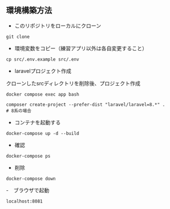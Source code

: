 ## 環境構築方法
- このリポジトリをローカルにクローン
```
git clone
```

- 環境変数をコピー（練習アプリ以外は各自変更すること）
```
cp src/.env.example src/.env
```

- laravelプロジェクト作成

クローンしたsrcディレクトリを削除後、プロジェクト作成
```
docker compose exec app bash
```
```
composer create-project --prefer-dist "laravel/laravel=8.*" .
# 8系の場合
```

- コンテナを起動する
```
docker-compose up -d --build
```

- 確認
```
docker-compose ps
```
- 削除
```
docker-compose down
```

-　ブラウザで起動
```
localhost:8081
```
